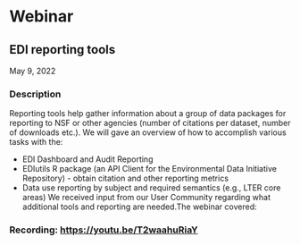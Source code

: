 # Webinar

## EDI reporting tools

May 9, 2022

### Description

Reporting tools help gather information about a group of data packages for reporting to NSF or other agencies (number of citations per dataset, number of downloads etc.). We will gave an overview of how to accomplish various tasks with the:
* EDI Dashboard and Audit Reporting
* EDIutils R package (an API Client for the Environmental Data Initiative Repository) - obtain citation and other reporting metrics
* Data use reporting by subject and required semantics (e.g., LTER core areas)
We received input from our User Community regarding what additional tools and reporting are needed.The webinar covered:

### Recording: https://youtu.be/T2waahuRiaY

<!-- Webinars -->
